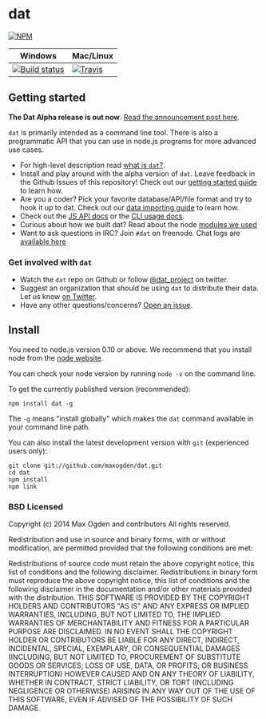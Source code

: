 # dat

[![NPM](https://nodei.co/npm/dat.png?global=true)](https://nodei.co/npm/dat/)

Windows        | Mac/Linux   
-------------- | ------------
[![Build status](https://ci.appveyor.com/api/projects/status/s236036xnglo4v5l)](https://ci.appveyor.com/project/maxogden/dat) | [![Travis](http://img.shields.io/travis/maxogden/dat.svg?style=flat)](https://travis-ci.org/maxogden/dat)

## Getting started

**The Dat Alpha release is out now**. [Read the announcement post here](docs/dat-stable-alpha.md).

`dat` is primarily intended as a command line tool. There is also a programmatic API that you can use in node.js programs for more advanced use cases.

* For high-level description read [what is `dat`?](docs/what-is-dat.md).
* Install and play around with the alpha version of `dat`. Leave feedback in the Github Issues of this repository! Check out our [getting started guide]() to learn how.
* Are you a coder? Pick your favorite database/API/file format and try to hook it up to dat. Check out our [data importing guide](docs/importing.md) to learn how.
* Check out the [JS API docs](docs/js-api.md) or the [CLI usage docs](docs/cli-usage.md).
* Curious about how we built dat? Read about the node [modules we used](docs/modules.md)
* Want to ask questions in IRC? Join `#dat` on freenode. Chat logs are [available here](https://botbot.me/freenode/dat/)

### Get involved with `dat`

* Watch the `dat` repo on Github or follow [@dat_project](https://twitter.com/dat_project) on twitter.
* Suggest an organization that should be using `dat` to distribute their data. Let us know [on Twitter](http://twitter.com/dat_project).
* Have any other questions/concerns? [Open an issue](https://github.com/maxogden/dat/issues).

## Install

You need to node.js version 0.10 or above. We recommend that you install node from the [node website](http://nodejs.org/).

You can check your node version by running `node -v` on the command line.

To get the currently published version (recommended):

```
npm install dat -g
```

The `-g` means "install globally" which makes the `dat` command available in your command line path.

You can also install the latest development version with `git` (experienced users only):

```
git clone git://github.com/maxogden/dat.git
cd dat
npm install
npm link
```

### BSD Licensed

Copyright (c) 2014 Max Ogden and contributors
All rights reserved.

Redistribution and use in source and binary forms, with or without modification, are permitted provided that the following conditions are met:

Redistributions of source code must retain the above copyright notice, this list of conditions and the following disclaimer.
Redistributions in binary form must reproduce the above copyright notice, this list of conditions and the following disclaimer in the documentation and/or other materials provided with the distribution.
THIS SOFTWARE IS PROVIDED BY THE COPYRIGHT HOLDERS AND CONTRIBUTORS "AS IS" AND ANY EXPRESS OR IMPLIED WARRANTIES, INCLUDING, BUT NOT LIMITED TO, THE IMPLIED WARRANTIES OF MERCHANTABILITY AND FITNESS FOR A PARTICULAR PURPOSE ARE DISCLAIMED. IN NO EVENT SHALL THE COPYRIGHT HOLDER OR CONTRIBUTORS BE LIABLE FOR ANY DIRECT, INDIRECT, INCIDENTAL, SPECIAL, EXEMPLARY, OR CONSEQUENTIAL DAMAGES (INCLUDING, BUT NOT LIMITED TO, PROCUREMENT OF SUBSTITUTE GOODS OR SERVICES; LOSS OF USE, DATA, OR PROFITS; OR BUSINESS INTERRUPTION) HOWEVER CAUSED AND ON ANY THEORY OF LIABILITY, WHETHER IN CONTRACT, STRICT LIABILITY, OR TORT (INCLUDING NEGLIGENCE OR OTHERWISE) ARISING IN ANY WAY OUT OF THE USE OF THIS SOFTWARE, EVEN IF ADVISED OF THE POSSIBILITY OF SUCH DAMAGE.
